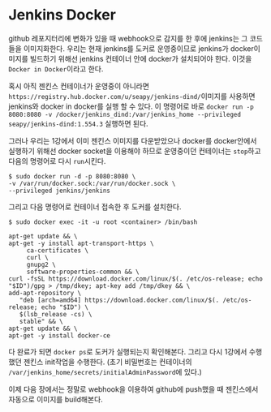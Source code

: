 # Jenkins Docker

github 레포지터리에 변화가 있을 때 webhook으로 감지를 한 후에 jenkins는 그 코드들을 이미지화한다. 우리는 현재 jenkins를 도커로 운영중이므로 jenkins가 docker이미지를 빌드하기 위해선  jenkins 컨테이너 안에 docker가 설치되어야 한다. 이것을 ```Docker in Docker```이라고 한다.

혹시 아직 젠킨스 컨테이너가 운영중이 아니라면 ``` https://registry.hub.docker.com/u/seapy/jenkins-dind/```이미지를 사용하면 jenkins와 docker in docker를 실행 할 수 있다. 이 명령어로 바로 ```docker run -p 8080:8080 -v /docker/jenkins_dind:/var/jenkins_home --privileged seapy/jenkins-dind:1.554.3``` 실행하면 된다.

그러나 우리는 1강에서 이미 젠킨스 이미지를 다운받았으나 docker를 docker안에서 실행하기 위해선 docker socket을 이용해야 하므로 운영중이던 컨테이너는 ```stop```하고 다음의 명령어로 다시 ```run```시킨다. 

```
$ sudo docker run -d -p 8080:8080 \
-v /var/run/docker.sock:/var/run/docker.sock \
--privileged jenkins/jenkins 
```
그리고 다음 명령어로 컨테이너 접속한 후 도커를 설치한다.

```
$ sudo docker exec -it -u root <container> /bin/bash
```

```
apt-get update && \
apt-get -y install apt-transport-https \
     ca-certificates \
     curl \
     gnupg2 \
     software-properties-common && \
curl -fsSL https://download.docker.com/linux/$(. /etc/os-release; echo "$ID")/gpg > /tmp/dkey; apt-key add /tmp/dkey && \
add-apt-repository \
   "deb [arch=amd64] https://download.docker.com/linux/$(. /etc/os-release; echo "$ID") \
   $(lsb_release -cs) \
   stable" && \
apt-get update && \
apt-get -y install docker-ce
```

다 완료가 되면 ```docker ps```로 도커가 실행되는지 확인해본다. 그리고 다시 1강에서 수행했던 젠킨스 init작업을 수행한다. (초기 비밀번호는 컨테이너의 ```/var/jenkins_home/secrets/initialAdminPassword```에 있다.)

이제 다음 장에서는 정말로 webhook을 이용하여 github에 push했을 때 젠킨스에서 자동으로 이미지를 build해본다.